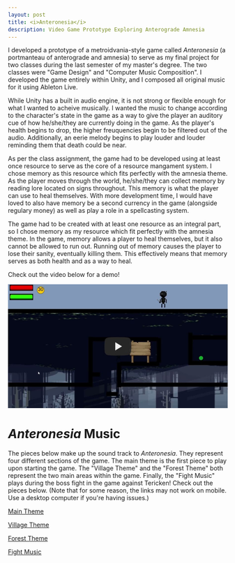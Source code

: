 ```yaml
---
layout: post
title: <i>Anteronesia</i>
description: Video Game Prototype Exploring Anterograde Amnesia
---
```


I developed a prototype of a metroidvania-style game called <i>Anteronesia</i> (a portmanteau of anterograde and 
amnesia) to serve as my final project for two classes during the last semester of my master's degree. 
The two classes were "Game Design" and "Computer Music Composition". I developed the game entirely within 
Unity, and I composed all original music for it using Ableton Live. 

While Unity has a built in audio engine, 
it is not strong or flexible enough for what I wanted to acheive musically. I wanted the music to change 
according to the character's state in the game as a way to give the player an auditory cue of how he/she/they
are currently doing in the game. As the player's health begins to drop, the higher freuquencies begin to be
filtered out of the audio. Additionally, an eerie melody begins to play louder and louder reminding them that
death could be near.

As per the class assignment, the game had to be developed using at least once resource to serve as the core of a
resource mangament system. I chose memory as this resource which fits perfectly with the amnesia theme. 
As the player moves through the world, he/she/they can collect memory by reading lore located on signs 
throughout. This memory is what the player can use to heal themselves. With more development time, I would
have loved to also have memory be a second currency in the game (alongside regulary money) as well as play a
role in a spellcasting system. 

The game had to be created with at least one resource as an integral part, so I chose memory as my resource which fit
perfectly with the amnesia theme. In the game, memory allows a player to heal themselves, but it also cannot
be allowed to run out. Running out of memory causes the player to lose their sanity, eventually killing them. 
This effectively means that memory serves as both health and as a way to heal.				

Check out the video below for a demo!

[![Anteronesia Demo](/assets/images/anteronesia.jpg)](https://www.youtube.com/watch?v=qWli6nnr95o "Anteronesia Demo")

<i>Anteronesia</i> Music
===
The pieces below make up the sound track to <i>Anteronesia</i>. They represent four different sections of the 
game. The main theme is the first piece to play upon starting the game. The "Village Theme" and the "Forest 
Theme" both represent the two main areas within the game. Finally, the "Fight Music" plays during the boss
fight in the game against Tericken! Check out the pieces below. (Note that for some reason, the links may not
work on mobile. Use a desktop computer if you're having issues.)


[Main Theme](https://soundcloud.com/user-219856532/anteronesia-main-theme)

[Village Theme](https://soundcloud.com/user-219856532/anteronesia-village-theme)

[Forest Theme](https://soundcloud.com/user-219856532/anteronesia-forest-theme)

[Fight Music](https://soundcloud.com/user-219856532/anteronesia-fight-music)
